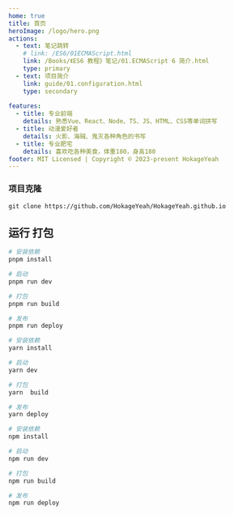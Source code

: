 ```yaml
---
home: true
title: 首页
heroImage: /logo/hero.png
actions:
  - text: 笔记跳转
    # link: /ES6/01ECMAScript.html
    link: /Books/《ES6 教程》笔记/01.ECMAScript 6 简介.html
    type: primary
  - text: 项目简介
    link: guide/01.configuration.html
    type: secondary
    
features:
  - title: 专业前端
    details: 熟悉Vue、React、Node、TS、JS、HTML、CSS等单词拼写
  - title: 动漫爱好者
    details: 火影、海贼、鬼灭各种角色的书写
  - title: 专业肥宅
    details: 喜欢吃各种美食，体重180，身高180
footer: MIT Licensed | Copyright © 2023-present HokageYeah
---
```



### 项目克隆

```shell
git clone https://github.com/HokageYeah/HokageYeah.github.io
```


## 运行 打包
<CodeGroup>
  <CodeGroupItem title="PNPM" active>

```bash
# 安装依赖
pnpm install 

# 启动
pnpm run dev

# 打包
pnpm run build

# 发布
pnpm run deploy

```

  </CodeGroupItem>

  <CodeGroupItem title="YARN">

```bash
# 安装依赖
yarn install 

# 启动
yarn dev

# 打包
yarn  build

# 发布
yarn deploy

```

  </CodeGroupItem>

  <CodeGroupItem title="NPM">

```bash
# 安装依赖
npm install 

# 启动
npm run dev

# 打包
npm run build

# 发布
npm run deploy

```

  </CodeGroupItem>
</CodeGroup>

